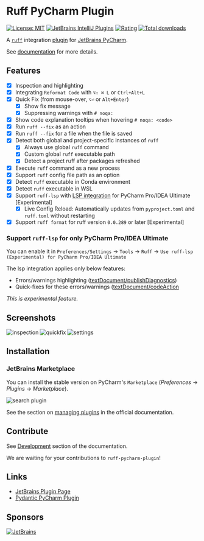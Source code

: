 # Ruff PyCharm Plugin
[![License: MIT](https://img.shields.io/badge/License-MIT-yellow.svg)](https://opensource.org/licenses/MIT)
[![JetBrains IntelliJ Plugins](https://img.shields.io/jetbrains/plugin/v/20574)](https://plugins.jetbrains.com/plugin/20574-ruff)
[![Rating](https://img.shields.io/jetbrains/plugin/r/rating/20574-ruff)](https://plugins.jetbrains.com/plugin/20574-ruff)
[![Total downloads](https://img.shields.io/jetbrains/plugin/d/20574-ruff)](https://plugins.jetbrains.com/plugin/20574-ruff)

A [`ruff`](https://github.com/charliermarsh/ruff) integration [plugin](https://plugins.jetbrains.com/plugin/20574-ruff) for [JetBrains PyCharm](https://www.jetbrains.com/pycharm/).

See [documentation](https://koxudaxi.github.io/ruff-pycharm-plugin/) for more details.

<!-- Plugin description -->
## Features
- [x] Inspection and highlighting
- [x] Integrating `Reformat Code` with `⌥⇧ ⌘ L` or `Ctrl+Alt+L`
- [x] Quick Fix (from mouse-over, `⌥⏎` or `Alt+Enter`)
  - [x] Show fix message
  - [x] Suppressing warnings with `# noqa:`
- [x] Show code explanation tooltips when hovering `# noqa: <code>`
- [x] Run `ruff --fix` as an action
- [x] Run `ruff --fix` for a file when the file is saved
- [x] Detect both global and project-specific instances of `ruff`
  - [x] Always use global `ruff` command
  - [x] Custom global `ruff` executable path
  - [x] Detect a project ruff after packages refreshed
- [x] Execute `ruff` command as a new process
- [x] Support `ruff` config file path as an option
- [x] Detect `ruff` executable in Conda environment
- [x] Detect `ruff` executable in WSL
- [x] Support `ruff-lsp` with [LSP integration](https://blog.jetbrains.com/platform/2023/07/lsp-for-plugin-developers/) for PyCharm Pro/IDEA Ultimate [Experimental]
  - [x] Live Config Reload: Automatically updates from `pyproject.toml` and `ruff.toml` without restarting
- [x] Support `ruff format` for ruff version `0.0.289` or later [Experimental]

### Support `ruff-lsp` for only PyCharm Pro/IDEA Ultimate
You can enable it in `Preferences/Settings` -> `Tools` -> `Ruff` -> `Use ruff-lsp (Experimental) for PyCharm Pro/IDEA Ultimate`

The lsp integration applies only below features:
- Errors/warnings highlighting ([textDocument/publishDiagnostics](https://microsoft.github.io/language-server-protocol/specifications/lsp/3.17/specification/#textDocument_publishDiagnostics))
- Quick-fixes for these errors/warnings ([textDocument/codeAction](https://microsoft.github.io/language-server-protocol/specifications/lsp/3.17/specification/#textDocument_codeAction)

_This is experimental feature._

## Screenshots

![inspection](https://raw.githubusercontent.com/koxudaxi/ruff-pycharm-plugin/main/docs/inspection.png)
![quickfix](https://raw.githubusercontent.com/koxudaxi/ruff-pycharm-plugin/main/docs/quickfix.png)
![settings](https://raw.githubusercontent.com/koxudaxi/ruff-pycharm-plugin/main/docs/settings.png)

<!-- Plugin description end -->

## Installation

### JetBrains Marketplace

You can install the stable version on PyCharm's `Marketplace` (_Preferences_ -> _Plugins_ -> _Marketplace_).

![search plugin](https://raw.githubusercontent.com/koxudaxi/ruff-pycharm-plugin/main/docs/search_plugin.png)

See the section on [managing plugins](https://www.jetbrains.com/help/idea/managing-plugins.html) in the official documentation.

## Contribute

See [Development](https://koxudaxi.github.io/ruff-pycharm-plugin/development/) section of the documentation.

We are waiting for your contributions to `ruff-pycharm-plugin`!


## Links
* [JetBrains Plugin Page](https://plugins.jetbrains.com/plugin/20574-ruff)
* [Pydantic PyCharm Plugin](https://github.com/koxudaxi/pydantic-pycharm-plugin/)

## Sponsors
[![JetBrains](https://avatars.githubusercontent.com/u/60931315?s=100&v=4)](https://github.com/JetBrainsOfficial)
